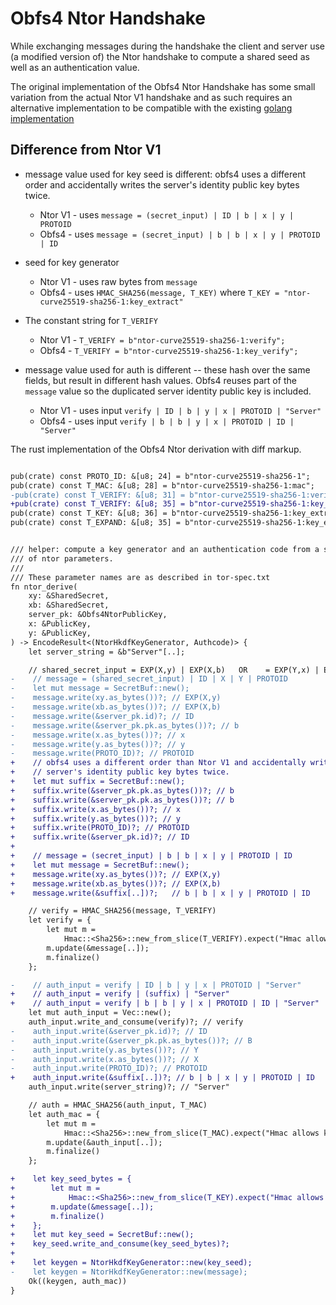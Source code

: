
# Obfs4 Ntor Handshake

While exchanging messages during the handshake the client and
server use (a modified version of) the Ntor handshake to
compute a shared seed as well as an authentication value.

The original implementation of the Obfs4 Ntor Handshake has some
small variation from the actual Ntor V1 handshake and as such
requires an alternative implementation to be compatible with
the existing [golang implementation](https://gitlab.com/yawning/obfs4)


## Difference from Ntor V1

* message value used for key seed is different: obfs4 uses a different order and
accidentally writes the server's identity public key bytes twice.
  - Ntor V1 - uses `message = (secret_input) | ID | b | x | y | PROTOID`
  - Obfs4 - uses `message = (secret_input) | b | b | x | y | PROTOID | ID`

* seed for key generator
  * Ntor V1 - uses raw bytes from `message`
  * Obfs4 - uses `HMAC_SHA256(message, T_KEY)` where `T_KEY = "ntor-curve25519-sha256-1:key_extract"`

* The constant string for `T_VERIFY`
  * Ntor V1 - `T_VERIFY = b"ntor-curve25519-sha256-1:verify";`
  * Obfs4 - `T_VERIFY = b"ntor-curve25519-sha256-1:key_verify";`

* message value used for auth is different -- these hash over the same fields,
but result in different hash values. Obfs4 reuses part of the `message` value
so the duplicated server identity public key is included.
  * Ntor V1 - uses input `verify | ID | b | y | x | PROTOID | "Server"`
  * Obfs4 - uses input `verify | b | b | y | x | PROTOID | ID | "Server"`

The rust implementation of the Obfs4 Ntor derivation with diff markup.

```diff

pub(crate) const PROTO_ID: &[u8; 24] = b"ntor-curve25519-sha256-1";
pub(crate) const T_MAC: &[u8; 28] = b"ntor-curve25519-sha256-1:mac";
-pub(crate) const T_VERIFY: &[u8; 31] = b"ntor-curve25519-sha256-1:verify";
+pub(crate) const T_VERIFY: &[u8; 35] = b"ntor-curve25519-sha256-1:key_verify";
pub(crate) const T_KEY: &[u8; 36] = b"ntor-curve25519-sha256-1:key_extract";
pub(crate) const T_EXPAND: &[u8; 35] = b"ntor-curve25519-sha256-1:key_expand";


/// helper: compute a key generator and an authentication code from a set
/// of ntor parameters.
///
/// These parameter names are as described in tor-spec.txt
fn ntor_derive(
    xy: &SharedSecret,
    xb: &SharedSecret,
    server_pk: &Obfs4NtorPublicKey,
    x: &PublicKey,
    y: &PublicKey,
) -> EncodeResult<(NtorHkdfKeyGenerator, Authcode)> {
    let server_string = &b"Server"[..];

    // shared_secret_input = EXP(X,y) | EXP(X,b)   OR    = EXP(Y,x) | EXP(B,x)
-    // message = (shared_secret_input) | ID | X | Y | PROTOID
-    let mut message = SecretBuf::new();
-    message.write(xy.as_bytes())?; // EXP(X,y)
-    message.write(xb.as_bytes())?; // EXP(X,b)
-    message.write(&server_pk.id)?; // ID
-    message.write(&server_pk.pk.as_bytes())?; // b
-    message.write(x.as_bytes())?; // x
-    message.write(y.as_bytes())?; // y
-    message.write(PROTO_ID)?; // PROTOID
+    // obfs4 uses a different order than Ntor V1 and accidentally writes the
+    // server's identity public key bytes twice.
+    let mut suffix = SecretBuf::new();
+    suffix.write(&server_pk.pk.as_bytes())?; // b
+    suffix.write(&server_pk.pk.as_bytes())?; // b
+    suffix.write(x.as_bytes())?; // x
+    suffix.write(y.as_bytes())?; // y
+    suffix.write(PROTO_ID)?; // PROTOID
+    suffix.write(&server_pk.id)?; // ID
+
+    // message = (secret_input) | b | b | x | y | PROTOID | ID
+    let mut message = SecretBuf::new();
+    message.write(xy.as_bytes())?; // EXP(X,y)
+    message.write(xb.as_bytes())?; // EXP(X,b)
+    message.write(&suffix[..])?;   // b | b | x | y | PROTOID | ID

    // verify = HMAC_SHA256(message, T_VERIFY)
    let verify = {
        let mut m =
            Hmac::<Sha256>::new_from_slice(T_VERIFY).expect("Hmac allows keys of any size");
        m.update(&message[..]);
        m.finalize()
    };

-    // auth_input = verify | ID | b | y | x | PROTOID | "Server"
+    // auth_input = verify | (suffix) | "Server"
+    // auth_input = verify | b | b | y | x | PROTOID | ID | "Server"
    let mut auth_input = Vec::new();
    auth_input.write_and_consume(verify)?; // verify
-    auth_input.write(&server_pk.id)?; // ID
-    auth_input.write(&server_pk.pk.as_bytes())?; // B
-    auth_input.write(y.as_bytes())?; // Y
-    auth_input.write(x.as_bytes())?; // X
-    auth_input.write(PROTO_ID)?; // PROTOID
+    auth_input.write(&suffix[..])?; // b | b | x | y | PROTOID | ID
    auth_input.write(server_string)?; // "Server"

    // auth = HMAC_SHA256(auth_input, T_MAC)
    let auth_mac = {
        let mut m =
            Hmac::<Sha256>::new_from_slice(T_MAC).expect("Hmac allows keys of any size");
        m.update(&auth_input[..]);
        m.finalize()
    };

+    let key_seed_bytes = {
+        let mut m = 
+            Hmac::<Sha256>::new_from_slice(T_KEY).expect("Hmac allows keys of any size");
+        m.update(&message[..]);
+        m.finalize()
+    };
+    let mut key_seed = SecretBuf::new();
+    key_seed.write_and_consume(key_seed_bytes)?;
+
+    let keygen = NtorHkdfKeyGenerator::new(key_seed);
-    let keygen = NtorHkdfKeyGenerator::new(message);
    Ok((keygen, auth_mac))
}

```
